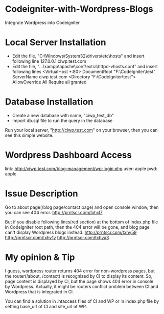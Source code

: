 # Codeigniter-with-Wordpress-Blogs
Integrate Wordpress into Codeigniter

# Local Server Installation
- Edit the file, "C:\Windows\System32\drivers\etc\hosts" and insert following line
127.0.0.1		ciwp.test.com
- Edit the file, "...\xampp\apache\conf\extra\httpd-vhosts.conf" and insert following lines
<VirtualHost *:80>
    DocumentRoot "F:\CodeIgniter\test"
    ServerName ciwp.test.com
    <Directory "F:\CodeIgniter\test">
        AllowOverride All
        Require all granted
    </Directory>
</VirtualHost>

# Database Installation
- Create a new database with name, "ciwp_test_db"
- Import db.sql file to run the query in the database

Run your local server, "http://ciwp.test.com" on your browser, then you can see this simple website.

# Wordpress Dashboard Access
link: http://ciwp.test.com/blog-management/wp-login.php
user: apple
pwd: apple

# Issue Description
Go to about page(/blog page/contact page) and open console window, then you can see 404 error.
http://prntscr.com/txhxl7

But if you disable following lines(red section) at the bottom of index.php file in Codeigniter root path, then the 404 error will be gone, and blog page can't display Wordpress blogs instead.
http://prntscr.com/txhy59
http://prntscr.com/txhy1y
http://prntscr.com/txhya3

# My opinion & Tip
I guess, wordpress router returns 404 error for non-wordpress pages, but the router(/about, /contact) is recognized by CI to display its content.
So, page content is displayed by CI, but the page shows 404 error in console by Wordpress.
Actually, it might be routers conflict problem between CI and Wordpress that is integrated in CI.

You can find a solution in .htaccess files of CI and WP
or in index.php file by setting base_url of CI and site_url of WP.
